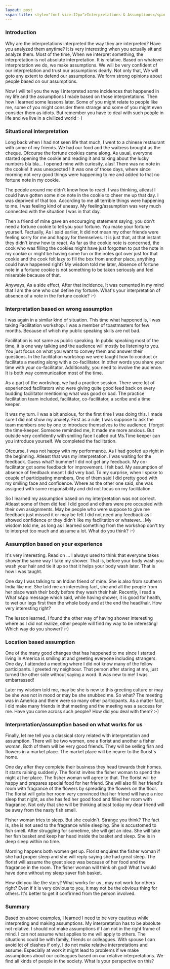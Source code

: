 ```yaml
---
layout: post
<span title: style="font-size:12px">Interpretations & Assumptions</span>
---
```


<h3>Introduction</h3>
<p>
Why are the interpretations interpreted the way they are interpreted? Have you analyzed them anytime? It is very interesting when you actually sit and analyze them. Most of the time, When we interpret something, the interpretation is not absolute interpretation. It is relative. Based on whatever interpretation we do, we make assumptions. We will be very confident of our interpretation and trust our assumptions dearly. Not only that, We will goto any extent to defend our assumptions. We form strong opinions about people based on our assumptions.
</p>
<p>
Now I will tell you the way I interpreted some incidences that happened in my life and the assumptions I made based on those interpretations.  Then how I learned some lessons later. Some of you might relate to people like me, some of you might consider them strange and some of you might even consider them as idiots. But remember you have to deal with such people in life and we live in a civilized world :-) 
</p>

<h3>Situational Interpretation</h3>
<p>
Long back when I had not seen life that much, I went to a chinese restaurant with some of my friends. We had our food and the waitress brought us the cheque. Ofcourse the fortune cookies came along. As usual, everyone started opening the cookie and reading it and talking about the lucky numbers bla bla... I opened mine with curiosity, alas! There was no note in the cookie! It was unexpected ! It was one of those days, where since morning not very good things were happening to me and added to that no fortune note in my cookie. 
</p>

<p>
The people around me didn't know how to react. I was thinking, atleast I could have gotten some nice note in the cookie to cheer me up that day. I was deprived of that too. According to me all terrible things were happening to me. I was feeling kind of uneasy. My feeling/assumption was very much connected with the situation I was in that day. 
</p>

<p>
Then a friend of mine gave an encouraging statement saying, you don't need a fortune cookie to tell you your fortune. You make your fortune yourself. Factually, As I said earlier, It did not mean my other friends were feeling sorry for me and happy for themselves. It is just that, at that instant they didn't know how to react. As far as the cookie note is concerned, the cook who was filling the cookies might have just forgotten to put the note in my cookie or might be having some fun or the notes got over just for that cookie and the cook felt lazy to fill the box from another place, anything could have happened right? My wisdom told me later, Absence of fortune note in a fortune cookie is not something to be taken seriously and feel miserable because of that.
</p>

<p>
Anyways, As a side effect, After that incidence, It was cemented in my mind that I am the one who can define my fortune. What's your interpretation of absence of a note in the fortune cookie? :-) 
</p>

<h3>Interpretation based on wrong assumption</h3>
<p>
I was again in a similar kind of situation. This time what happened is, I was taking Facilitation workshop. I was a member of toastmasters for few months. Because of which my public speaking skills are not bad.
</p>
<p>
Facilitation is not same as public speaking. In public speaking most of the time, it is one way talking and the audience will mostly be listening to you. You just focus on what you want to convey them and answer their questions. In the facilitation workshop we were taught how to conduct or facilitate a meeting along with a co-facilitator. In other words you share your time with your co-facilitator. Additionally, you need to involve the audience. It is both way communication most of the time. 
</p>

<p>
As a part of the workshop, we had a practice session. There were lot of experienced facilitators who were giving quite good feed back on every budding facilitator mentioning what was good or bad. The practice facilitation team included, facilitator, co-facilitator, a scribe and a time keeper. 
</p>

<p>
It was my turn. I was a bit anxious, for the first time I was doing this. I made sure I did not show my anxiety. First as a rule, I was suppose to ask the team members one by one to introduce themselves to the audience. I forgot the time-keeper. Someone reminded me, It made me more anxious. But outside very confidently with smiling face I called out Ms.Time keeper can you introduce yourself. We completed the facilitation.
</p>

<p>
Ofcourse, I was not happy with my performance. As I had goofed up right in the beginning. Atleast that was my interpretation. I was waiting for the feedback. Guess what? bummer! I did not get any feedback. My co-facilitator got some feedback for improvement. I felt bad. My assumption of absence of feedback meant I did very bad. To my surprise, when I spoke to couple of participating members, One of them said I did pretty good with my smiling face and confidence. Where as the other one said, she was assigned with some responsibility and did not focus on my facilitation.
</p>

<p>
So I learned my assumption based on my interpretation was not correct. Atleast some of them did feel I did good and others were pre occupied with their own assignments. May be people who were suppose to give me feedback just missed it or may be felt I did not need any feedback as I showed confidence or they didn't like my facilitation or whatever... My wisdom told me, as long as I learned something from the workshop don't try to interpret too much and assume a lot. What do you think? :-)
</p>

<h3>Assumption based on your experience</h3>
<p>
It's very interesting. Read on ... I always used to think that everyone takes shower the same way I take my shower. That is, before your body wash you wash your hair and tie it up so that it helps your body wash later. That is how I was taught.  
</p>
<p>
One day I was talking to an Indian friend of mine. She is also from southern India like me. She told me an interesting fact, she and all the people from her place wash their body before they wash their hair. Recently, I read a What'sApp message which said, while having shower, it is good for health, to wet our legs first then the whole body and at the end the head/hair. How very interesting right? 
</p>

<p>
The lesson learned, I found the other way of having shower interesting where as I did not realize, other people will find my way to be interesting! Which way do you shower? :-)
</p>

<h3>Location based assumption</h3>
<p>
One of the many good changes that has happened to me since I started living in America is smiling at and greeting everyone including strangers. One day, I attended a meeting where I did not know many of the fellow participants. I greeted my neighbour. That person after staring at me, just turned the other side without saying a word. It was new to me! I was embarrassed!
</p>

<p>
Later my wisdom told me, may be she is new to this greeting culture or may be she was not in mood or may be she snubbed me. So what? The meeting was in America and there were so many other participants. As a matter fact, I did make many friends in that meeting and the meeting was a success for me.
Have you come across such people? How did you deal with them? :-)
</p>

<h3>Interpretation/assumption based on what works for us</h3>
<p>
Finally, let me tell you a classical story related with interpretation and assumption. There will be two women, one a florist and another a fisher woman. Both of them will be very good friends. They will be selling fish and flowers in a market place. The market place will be nearer to the florist's home. 
</p>
<p>
One day after they complete their business they head towards their homes. It starts raining suddenly. The florist invites the fisher woman  to spend the night at her place. The fisher woman will agree to that. The florist will be happy and prepares special food for her friend. She will also fill her friend's room with fragrance of the flowers by spreading the flowers on the floor. The florist will goto her room very convinced that her friend will have a nice sleep that night, as she has fed her good food and filled her room with fragrance. Not only that she will be thinking atleast today my dear friend will be away from the nasty fish smell.
</p>
<p>
Fisher woman tries to sleep. But she couldn't. Strange you think? The fact is, she is not used to the fragrance while sleeping. She is accustomed to fish smell. After struggling for sometime, she will get an idea. She will take her fish basket and keep her head inside the basket and sleep. She is in deep sleep within no time.
</p>
<p>
Morning happens both women get up. Florist enquires the fisher woman if she had proper sleep and she will reply saying she had great sleep. The florist will assume the great sleep was because of her food and the fragrance in the room. The fisher woman will think oh god! What I would have done without my sleep saver fish basket.
</p>
<p>
How did you like the story? What works for us , may not work for others right? Even if it is very obvious to you, it may not be the obvious thing for others. It's better to get it confirmed from the person involved.
</p>

<h3>Summary</h3>
<p>
Based on above examples, I learned I need to be very cautious while interpreting and making assumptions. My interpretation has to be absolute not relative. I should not make assumptions if I am not in the right frame of mind. I can not assume what applies to me will apply to others. The situations could be with family, friends or colleagues. With spouse I can avoid lot of clashes if only, I do not make relative interpretations and assume. Especially at work it might lead to problems if we make assumptions about our colleagues based on our relative interpretations. We find all kinds of people in the society. What is your perspective on this?
</p>
